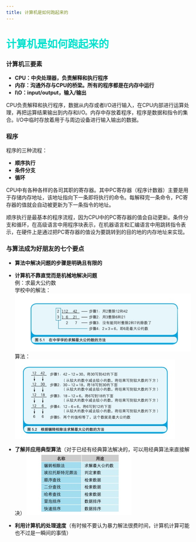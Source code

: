 ```yaml
---
title: 计算机是如何跑起来的
---
```


# <font color="#00E0CD">计算机是如何跑起来的</font>  

### 计算机三要素  
* <strong>CPU：中央处理器，负责解释和执行程序</strong>
* <strong>内存：沟通外存与CPU的桥梁。所有的程序都是在内存中运行</strong>
* <strong>I\O：input/output，输入/输出</strong>  

CPU负责解释和执行程序，数据从内存或者I/O进行输入，在CPU内部进行运算处理，再把运算结果输出到内存和I/O。内存中存放着程序，程序是数据和指令的集合。I/O中临时存放着用于与周边设备进行输入输出的数据。  

### 程序  
程序的三种流程：  
* <strong>顺序执行</strong>
* <strong>条件分支</strong>
* <strong>循环</strong>   

CPU中有各种各样的各司其职的寄存器。其中PC寄存器（程序计数器）主要是用于存储内存地址，该地址指向下一条即将执行的命令。每解释完一条命令，PC寄存器的值就会自动被更新为下一条指令的地址。

顺序执行是最基本的程序流程，因为CPU中的PC寄存器的值会自动更新。条件分支和循环，在高级语言中用程序块表示，在机器语言和汇编语言中用跳转指令表示，在硬件上是通过把PC寄存器的值设为要跳转到的目的地的内存地址来实现。

### 与算法成为好朋友的七个要点  
* <strong>算法中解决问题的步骤是明确且有限的</strong>
* <strong>计算机不靠直觉而是机械地解决问题</strong>   
例：求最大公约数  
学校中的解法：  
![学校](../.vuepress/public/imgs/gys-school.jpg)   
算法：  
![算法](../.vuepress/public/imgs/gys-sf.jpg)   

* <strong>了解并应用典型算法</strong>（对于已经有经典算法解决的，可以用经典算法来直接解决）
![经典算法](../.vuepress/public/imgs/classic.png)    

* <strong>利用计算机的处理速度</strong>（有时候不要认为暴力解法很费时间，计算机计算可能也不过是一瞬间的事情）
  